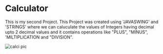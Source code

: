 # Calculator
This is my second Project.
This Project was created using 'JAVASWING' and 'STRINGS' where we can caluculate the values of Integers having decimal upto 2 decimal values and it contains operations like "PLUS", "MINUS", 'MILTIPLICATION and "DIVISION".


![calci pic](https://user-images.githubusercontent.com/40628690/201646577-da61e636-4e5d-40da-b1bf-051de667345d.png)
